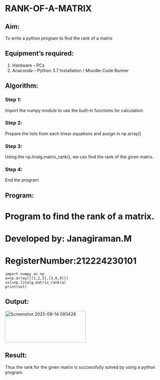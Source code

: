 # RANK-OF-A-MATRIX
## Aim:
To write a python program to find the rank of a matrix
## Equipment’s required:
1. 	Hardware – PCs
2. 	Anaconda – Python 3.7 Installation / Moodle-Code Runner
## Algorithm:
### Step 1: 
Import the numpy module to use the built-in functions for calculation
### Step 2: 
Prepare the lists from each linear equations and assign in np.array()
### Step 3: 
Using the np.linalg.matrix_rank(), we can find the rank of the given matrix.
### Step 4:
End the program
## Program:
# Program to find the rank of a matrix.
# Developed by: Janagiraman.M 
# RegisterNumber:212224230101
```
import numpy as np
a=np.array([[1,2,3],[3,6,9]])
sol=np.linalg.matrix_rank(a)
print(sol)
```
## Output:
<img width="265" height="104" alt="Screenshot 2025-08-14 093428" src="https://github.com/user-attachments/assets/5ea4175e-d46e-43d4-bb0d-9a1eac116537" />

## Result:
Thus the rank for the given matrix is successfully solved by  using a python program.

